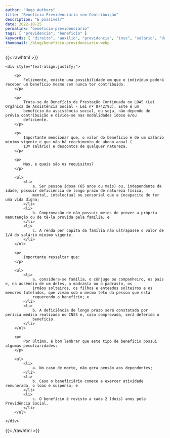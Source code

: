 ```yaml
---
author: "Hugo Authors"
title: "Benefício Previdenciário sem Contribuição"
description: "É possível?"
date: 2022-10-25
permalink: "beneficio-previdenciario"
tags: [ "previdencia", "beneficio" ]
keywords: [ "direito", "auxilio", "previdencia", "inss", "salário", "dependentes" ]
thumbnail: /blog/beneficio-previdenciario.webp
---
```


{{< rawhtml >}}

    <div style="text-align:justify;">
    
        <p>
            Felizmente, existe uma possibilidade em que o indivíduo poderá receber um benefício mesmo sem nunca ter contribuído.
        </p>
        
        <p>
            Trata-se do Benefício de Prestação Continuada ou LOAS (Lei Orgânica de Assistência Social - Lei nº 8742/93). Este é um
            benefício da assistência social, ou seja, não depende de prévia contribuição e divide-se nas modalidades idoso e/ou
            deficiente.
        </p>
        
        <p>
            Importante mencionar que, o valor do benefício é de um salário mínimo vigente e que não há recebimento de abono anual (
            13º salário) e descontos de qualquer natureza.
        </p>
        
        <p>
            Mas, e quais são os requisitos?
        </p>
        
        <ul>
            <li>
                a. Ser pessoa idosa (65 anos ou mais) ou, independente da idade, possuir deficiência de longo prazo de natureza física,
                mental, intelectual ou sensorial que a incapacite de ter uma vida digna;
            </li>
            <li>
                b. Comprovação de não possuir meios de prover a própria manutenção ou de tê-la provida pela família; e
            </li>
            <li>
                c. A renda per capita da família não ultrapasse o valor de 1/4 do salário mínimo vigente.
            </li>
        </ul>
        
        <p>
            Importante ressaltar que:
        </p>
        
        <ul>
            <li>
                a. considera-se família, o cônjuge ou companheiro, os pais e, na ausência de um deles, a madrasta ou o padrasto, os
                irmãos solteiros, os filhos e enteados solteiros e os menores tutelados, que vivam sob o mesmo teto da pessoa que está
                requerendo o benefício; e
            </li>
            <li>
                b. A deficiência de longo prazo será constatada por perícia médica realizada no INSS e, caso comprovada, será deferido o
                benefício.
            </li>
        </ul>
        
        <p>
            Por último, é bom lembrar que este tipo de benefício possui algumas peculiaridades:
        </p>
        
        <ul>
            <li>
                a. No caso de morte, não gera pensão aos dependentes;
            </li>
            <li>
                b. Caso o beneficiário comece a exercer atividade remunerada, o loas é suspenso; e
            </li>
            <li>
                c. O benefício é revisto a cada 2 (dois) anos pela Previdência Social.
            </li>
        </ul>
    
    </div>

{{< /rawhtml >}}
